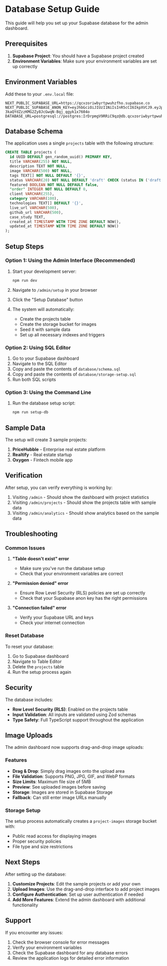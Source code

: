 # Database Setup Guide

This guide will help you set up your Supabase database for the admin dashboard.

## Prerequisites

1. **Supabase Project**: You should have a Supabase project created
2. **Environment Variables**: Make sure your environment variables are set up
   correctly

## Environment Variables

Add these to your `.env.local` file:

```env
NEXT_PUBLIC_SUPABASE_URL=https://qcvzoriwbyrtpwuhzfho.supabase.co
NEXT_PUBLIC_SUPABASE_ANON_KEY=eyJhbGciOiJIUzI1NiIsInR5cCI6IkpXVCJ9.eyJpc3MiOiJzdXBhYmFzZSIsInJlZiI6InFjdnpvcml3YnlydHB3dWh6ZmhvIiwicm9sZSI6ImFub24iLCJpYXQiOjE3NTU3ODcwMTQsImV4cCI6MjA3MTM2MzAxNH0.rnzv-3kaQYdZzzKMG2Zy8JcGwqN-Bqj_qgyk1x7604o
DATABASE_URL=postgresql://postgres:IrDrpmgV9RRiC9qz@db.qcvzoriwbyrtpwuhzfho.supabase.co:5432/postgres
```

## Database Schema

The application uses a single `projects` table with the following structure:

```sql
CREATE TABLE projects (
  id UUID DEFAULT gen_random_uuid() PRIMARY KEY,
  title VARCHAR(255) NOT NULL,
  description TEXT NOT NULL,
  image VARCHAR(500) NOT NULL,
  tags TEXT[] NOT NULL DEFAULT '{}',
  status VARCHAR(20) NOT NULL DEFAULT 'draft' CHECK (status IN ('draft', 'published', 'archived')),
  featured BOOLEAN NOT NULL DEFAULT false,
  "order" INTEGER NOT NULL DEFAULT 0,
  client VARCHAR(255),
  category VARCHAR(100),
  technologies TEXT[] DEFAULT '{}',
  live_url VARCHAR(500),
  github_url VARCHAR(500),
  case_study TEXT,
  created_at TIMESTAMP WITH TIME ZONE DEFAULT NOW(),
  updated_at TIMESTAMP WITH TIME ZONE DEFAULT NOW()
);
```

## Setup Steps

### Option 1: Using the Admin Interface (Recommended)

1. Start your development server:
   ```bash
   npm run dev
   ```

2. Navigate to `/admin/setup` in your browser

3. Click the "Setup Database" button

4. The system will automatically:
   - Create the projects table
   - Create the storage bucket for images
   - Seed it with sample data
   - Set up all necessary indexes and triggers

### Option 2: Using SQL Editor

1. Go to your Supabase dashboard
2. Navigate to the SQL Editor
3. Copy and paste the contents of `database/schema.sql`
4. Copy and paste the contents of `database/storage-setup.sql`
5. Run both SQL scripts

### Option 3: Using the Command Line

1. Run the database setup script:
   ```bash
   npm run setup-db
   ```

## Sample Data

The setup will create 3 sample projects:

1. **PriceHubble** - Enterprise real estate platform
2. **Realtify** - Real estate startup
3. **Oxygen** - Fintech mobile app

## Verification

After setup, you can verify everything is working by:

1. Visiting `/admin` - Should show the dashboard with project statistics
2. Visiting `/admin/projects` - Should show the projects table with sample data
3. Visiting `/admin/analytics` - Should show analytics based on the sample data

## Troubleshooting

### Common Issues

1. **"Table doesn't exist" error**
   - Make sure you've run the database setup
   - Check that your environment variables are correct

2. **"Permission denied" error**
   - Ensure Row Level Security (RLS) policies are set up correctly
   - Check that your Supabase anon key has the right permissions

3. **"Connection failed" error**
   - Verify your Supabase URL and keys
   - Check your internet connection

### Reset Database

To reset your database:

1. Go to Supabase dashboard
2. Navigate to Table Editor
3. Delete the `projects` table
4. Run the setup process again

## Security

The database includes:

- **Row Level Security (RLS)**: Enabled on the projects table
- **Input Validation**: All inputs are validated using Zod schemas
- **Type Safety**: Full TypeScript support throughout the application

## Image Uploads

The admin dashboard now supports drag-and-drop image uploads:

### Features

- **Drag & Drop**: Simply drag images onto the upload area
- **File Validation**: Supports PNG, JPG, GIF, and WebP formats
- **Size Limits**: Maximum file size of 5MB
- **Preview**: See uploaded images before saving
- **Storage**: Images are stored in Supabase Storage
- **Fallback**: Can still enter image URLs manually

### Storage Setup

The setup process automatically creates a `project-images` storage bucket with:

- Public read access for displaying images
- Proper security policies
- File type and size restrictions

## Next Steps

After setting up the database:

1. **Customize Projects**: Edit the sample projects or add your own
2. **Upload Images**: Use the drag-and-drop interface to add project images
3. **Configure Authentication**: Set up user authentication if needed
4. **Add More Features**: Extend the admin dashboard with additional
   functionality

## Support

If you encounter any issues:

1. Check the browser console for error messages
2. Verify your environment variables
3. Check the Supabase dashboard for any database errors
4. Review the application logs for detailed error information
